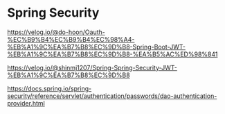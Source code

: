 # Spring Security













https://velog.io/@do-hoon/Oauth-%EC%B9%B4%EC%B9%B4%EC%98%A4-%EB%A1%9C%EA%B7%B8%EC%9D%B8-Spring-Boot-JWT-%EB%A1%9C%EA%B7%B8%EC%9D%B8-%EA%B5%AC%ED%98%841

https://velog.io/@shinmj1207/Spring-Spring-Security-JWT-%EB%A1%9C%EA%B7%B8%EC%9D%B8

https://docs.spring.io/spring-security/reference/servlet/authentication/passwords/dao-authentication-provider.html